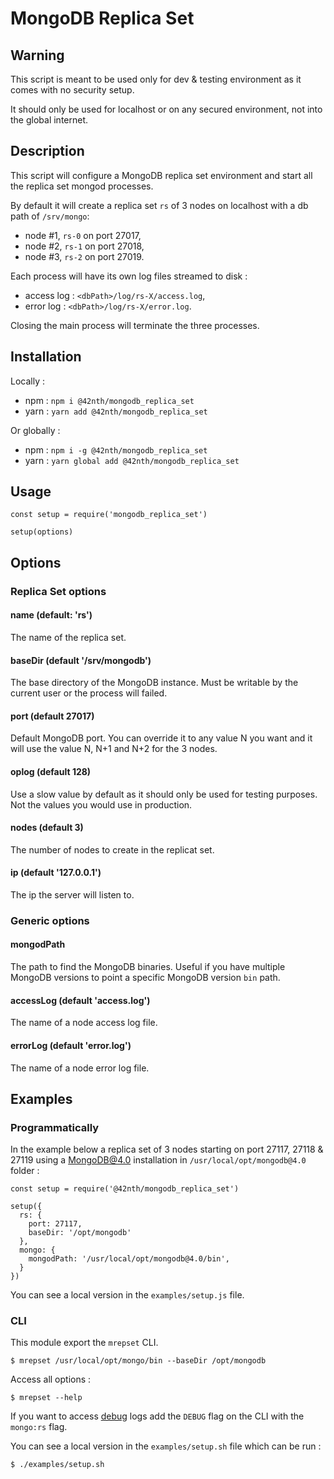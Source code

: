 # MongoDB Replica Set

## Warning

This script is meant to be used only for dev & testing environment as it comes with no security setup.

It should only be used for localhost or on any secured environment, not into the global internet.

## Description

This script will configure a MongoDB replica set environment and start all the replica set mongod processes.

By default it will create a replica set `rs` of 3 nodes on localhost with a db path of `/srv/mongo`:
- node #1, `rs-0` on port 27017,
- node #2, `rs-1` on port 27018,
- node #3, `rs-2` on port 27019.

Each process will have its own log files streamed to disk :

- access log : `<dbPath>/log/rs-X/access.log`,
- error log : `<dbPath>/log/rs-X/error.log`.

Closing the main process will terminate the three processes.

## Installation

Locally :

 - npm : `npm i @42nth/mongodb_replica_set`
 - yarn : `yarn add @42nth/mongodb_replica_set`

Or globally :

 - npm : `npm i -g @42nth/mongodb_replica_set`
 - yarn : `yarn global add @42nth/mongodb_replica_set`

## Usage

```
const setup = require('mongodb_replica_set')

setup(options)
```

## Options

### Replica Set options

#### name (default: 'rs')

The name of the replica set.

#### baseDir (default '/srv/mongodb')

The base directory of the MongoDB instance. Must be writable by the current user or the process will failed.

#### port (default 27017)

Default MongoDB port.
You can override it to any value N you want and it will use the value N, N+1 and N+2 for the 3 nodes.

#### oplog (default 128)

Use a slow value by default as it should only be used for testing purposes. Not the values you would use in production.

#### nodes (default 3)

The number of nodes to create in the replicat set.

#### ip (default '127.0.0.1')

The ip the server will listen to.

### Generic options

#### mongodPath

The path to find the MongoDB binaries. Useful if you have multiple MongoDB versions to point a specific MongoDB version `bin` path.

#### accessLog (default 'access.log')

The name of a node access log file.

#### errorLog (default 'error.log')

The name of a node error log file.

## Examples

### Programmatically

In the example below a replica set of 3 nodes starting on port 27117, 27118 & 27119 using a MongoDB@4.0 installation in `/usr/local/opt/mongodb@4.0` folder :

```
const setup = require('@42nth/mongodb_replica_set')

setup({
  rs: {
    port: 27117,
    baseDir: '/opt/mongodb'
  },
  mongo: {
    mongodPath: '/usr/local/opt/mongodb@4.0/bin',
  }
})
```

You can see a local version in the `examples/setup.js` file.

### CLI

This module export the `mrepset` CLI.

```
$ mrepset /usr/local/opt/mongo/bin --baseDir /opt/mongodb
```

Access all options :
```
$ mrepset --help
```

If you want to access [debug](https://npmjs.org/package/debug) logs add the `DEBUG` flag on the CLI with the `mongo:rs` flag.

You can see a local version in the `examples/setup.sh` file which can be run :
```
$ ./examples/setup.sh
```
